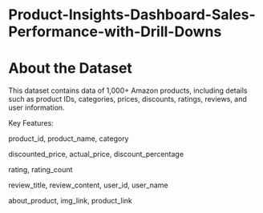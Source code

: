 # Product-Insights-Dashboard-Sales-Performance-with-Drill-Downs
# About the Dataset


This dataset contains data of 1,000+ Amazon products, including details such as product IDs, categories, prices, discounts, ratings, reviews, and user information.

Key Features:

product_id, product_name, category

discounted_price, actual_price, discount_percentage

rating, rating_count

review_title, review_content, user_id, user_name

about_product, img_link, product_link
